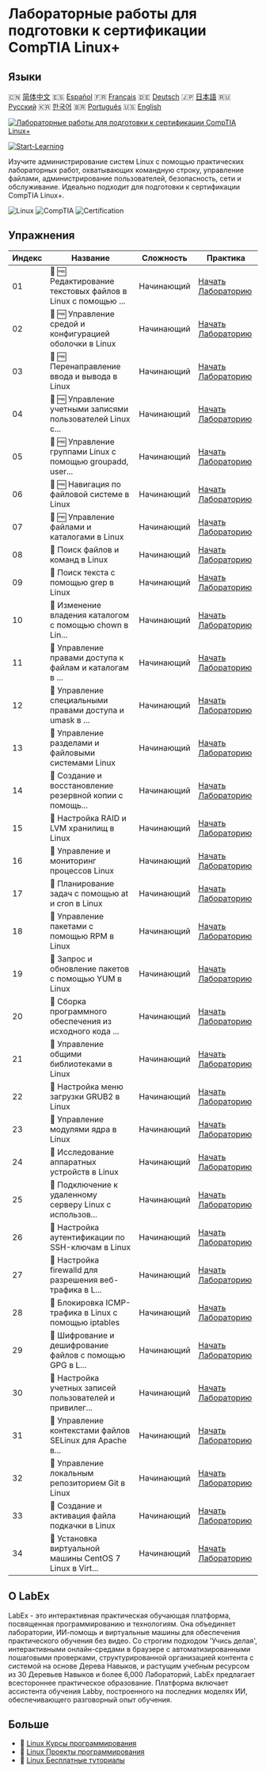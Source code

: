 # Лабораторные работы для подготовки к сертификации CompTIA Linux+

## Языки

🇨🇳 [简体中文](README_zh.md) 🇪🇸 [Español](README_es.md) 🇫🇷 [Français](README_fr.md) 🇩🇪 [Deutsch](README_de.md) 🇯🇵 [日本語](README_ja.md) 🇷🇺 [Русский](README_ru.md) 🇰🇷 [한국어](README_ko.md) 🇧🇷 [Português](README_pt.md) 🇺🇸 [English](README.md) 

[![Лабораторные работы для подготовки к сертификации CompTIA Linux+](https://cover-creator.labex.io/comptia-linux-plus-training-labs.png?lang=ru)](https://labex.io/ru/courses/comptia-linux-plus-training-labs)

[![Start-Learning](https://img.shields.io/badge/Start-Learning-whitesmoke?style=for-the-badge)](https://labex.io/ru/courses/comptia-linux-plus-training-labs)

Изучите администрирование систем Linux с помощью практических лабораторных работ, охватывающих командную строку, управление файлами, администрирование пользователей, безопасность, сети и обслуживание. Идеально подходит для подготовки к сертификации CompTIA Linux+.

![Linux](https://img.shields.io/badge/Linux-whitesmoke?style=for-the-badge&logo=linux)
![CompTIA](https://img.shields.io/badge/CompTIA-whitesmoke?style=for-the-badge&logo=comptia)
![Certification](https://img.shields.io/badge/Certification-whitesmoke?style=for-the-badge&logo=certification)


## Упражнения

|   Индекс | Название                                                    | Сложность   | Практика                                                                                                                                                  |
|----------|-------------------------------------------------------------|-------------|-----------------------------------------------------------------------------------------------------------------------------------------------------------|
|       01 | 📖 🆓 Редактирование текстовых файлов в Linux с помощью ... | Начинающий  | <a target='_blank' href='https://labex.io/ru/tutorials/comptia-edit-text-files-in-linux-with-vim-and-nano-591076'>Начать Лабораторию</a>                  |
|       02 | 📖 🆓 Управление средой и конфигурацией оболочки в Linux    | Начинающий  | <a target='_blank' href='https://labex.io/ru/tutorials/comptia-manage-shell-environment-and-configuration-in-linux-590838'>Начать Лабораторию</a>         |
|       03 | 📖 🆓 Перенаправление ввода и вывода в Linux                | Начинающий  | <a target='_blank' href='https://labex.io/ru/tutorials/comptia-redirecting-input-and-output-in-linux-590840'>Начать Лабораторию</a>                       |
|       04 | 📖 🆓 Управление учетными записями пользователей Linux с... | Начинающий  | <a target='_blank' href='https://labex.io/ru/tutorials/comptia-manage-linux-user-accounts-with-useradd-usermod-and-userdel-590837'>Начать Лабораторию</a> |
|       05 | 📖 🆓 Управление группами Linux с помощью groupadd, user... | Начинающий  | <a target='_blank' href='https://labex.io/ru/tutorials/comptia-manage-linux-groups-with-groupadd-usermod-and-groupdel-590836'>Начать Лабораторию</a>      |
|       06 | 📖 🆓 Навигация по файловой системе в Linux                 | Начинающий  | <a target='_blank' href='https://labex.io/ru/tutorials/comptia-navigate-the-filesystem-in-linux-590971'>Начать Лабораторию</a>                            |
|       07 | 📖 🆓 Управление файлами и каталогами в Linux               | Начинающий  | <a target='_blank' href='https://labex.io/ru/tutorials/comptia-manage-files-and-directories-in-linux-590835'>Начать Лабораторию</a>                       |
|       08 | 📖  Поиск файлов и команд в Linux                           | Начинающий  | <a target='_blank' href='https://labex.io/ru/tutorials/comptia-find-files-and-commands-in-linux-590834'>Начать Лабораторию</a>                            |
|       09 | 📖  Поиск текста с помощью grep в Linux                     | Начинающий  | <a target='_blank' href='https://labex.io/ru/tutorials/comptia-search-text-with-grep-in-linux-590841'>Начать Лабораторию</a>                              |
|       10 | 📖  Изменение владения каталогом с помощью chown в Lin...   | Начинающий  | <a target='_blank' href='https://labex.io/ru/tutorials/comptia-modify-directory-ownership-with-chown-in-linux-590847'>Начать Лабораторию</a>              |
|       11 | 📖  Управление правами доступа к файлам и каталогам в ...   | Начинающий  | <a target='_blank' href='https://labex.io/ru/tutorials/comptia-manage-file-and-directory-permissions-in-linux-590844'>Начать Лабораторию</a>              |
|       12 | 📖  Управление специальными правами доступа и umask в ...   | Начинающий  | <a target='_blank' href='https://labex.io/ru/tutorials/linux-manage-special-permissions-and-umask-in-linux-590846'>Начать Лабораторию</a>                 |
|       13 | 📖  Управление разделами и файловыми системами Linux        | Начинающий  | <a target='_blank' href='https://labex.io/ru/tutorials/comptia-manage-linux-partitions-and-filesystems-590845'>Начать Лабораторию</a>                     |
|       14 | 📖  Создание и восстановление резервной копии с помощь...   | Начинающий  | <a target='_blank' href='https://labex.io/ru/tutorials/comptia-create-and-restore-a-backup-with-tar-in-linux-590843'>Начать Лабораторию</a>               |
|       15 | 📖  Настройка RAID и LVM хранилищ в Linux                   | Начинающий  | <a target='_blank' href='https://labex.io/ru/tutorials/comptia-configure-raid-and-lvm-storage-in-linux-590842'>Начать Лабораторию</a>                     |
|       16 | 📖  Управление и мониторинг процессов Linux                 | Начинающий  | <a target='_blank' href='https://labex.io/ru/tutorials/comptia-manage-and-monitor-linux-processes-590864'>Начать Лабораторию</a>                          |
|       17 | 📖  Планирование задач с помощью at и cron в Linux          | Начинающий  | <a target='_blank' href='https://labex.io/ru/tutorials/comptia-schedule-tasks-with-at-and-cron-in-linux-590870'>Начать Лабораторию</a>                    |
|       18 | 📖  Управление пакетами с помощью RPM в Linux               | Начинающий  | <a target='_blank' href='https://labex.io/ru/tutorials/rhel-managing-packages-with-rpm-in-linux-590868'>Начать Лабораторию</a>                            |
|       19 | 📖  Запрос и обновление пакетов с помощью YUM в Linux       | Начинающий  | <a target='_blank' href='https://labex.io/ru/tutorials/rhel-query-and-update-packages-with-yum-in-linux-590869'>Начать Лабораторию</a>                    |
|       20 | 📖  Сборка программного обеспечения из исходного кода ...   | Начинающий  | <a target='_blank' href='https://labex.io/ru/tutorials/comptia-build-software-from-source-code-in-linux-590853'>Начать Лабораторию</a>                    |
|       21 | 📖  Управление общими библиотеками в Linux                  | Начинающий  | <a target='_blank' href='https://labex.io/ru/tutorials/comptia-manage-shared-libraries-in-linux-590867'>Начать Лабораторию</a>                            |
|       22 | 📖  Настройка меню загрузки GRUB2 в Linux                   | Начинающий  | <a target='_blank' href='https://labex.io/ru/tutorials/comptia-customize-the-grub2-boot-menu-in-linux-590859'>Начать Лабораторию</a>                      |
|       23 | 📖  Управление модулями ядра в Linux                        | Начинающий  | <a target='_blank' href='https://labex.io/ru/tutorials/comptia-manage-kernel-modules-in-linux-590865'>Начать Лабораторию</a>                              |
|       24 | 📖  Исследование аппаратных устройств в Linux               | Начинающий  | <a target='_blank' href='https://labex.io/ru/tutorials/comptia-explore-hardware-devices-in-linux-590861'>Начать Лабораторию</a>                           |
|       25 | 📖  Подключение к удаленному серверу Linux с использов...   | Начинающий  | <a target='_blank' href='https://labex.io/ru/tutorials/linux-connect-to-a-remote-linux-server-using-ssh-590857'>Начать Лабораторию</a>                    |
|       26 | 📖  Настройка аутентификации по SSH-ключам в Linux          | Начинающий  | <a target='_blank' href='https://labex.io/ru/tutorials/comptia-configure-ssh-public-key-authentication-in-linux-590855'>Начать Лабораторию</a>            |
|       27 | 📖  Настройка firewalld для разрешения веб-трафика в L...   | Начинающий  | <a target='_blank' href='https://labex.io/ru/tutorials/comptia-configure-firewalld-to-allow-web-traffic-in-linux-590854'>Начать Лабораторию</a>           |
|       28 | 📖  Блокировка ICMP-трафика в Linux с помощью iptables      | Начинающий  | <a target='_blank' href='https://labex.io/ru/tutorials/comptia-block-icmp-traffic-in-linux-using-iptables-590852'>Начать Лабораторию</a>                  |
|       29 | 📖  Шифрование и дешифрование файлов с помощью GPG в L...   | Начинающий  | <a target='_blank' href='https://labex.io/ru/tutorials/comptia-encrypt-and-decrypt-files-with-gpg-in-linux-590860'>Начать Лабораторию</a>                 |
|       30 | 📖  Настройка учетных записей пользователей и привилег...   | Начинающий  | <a target='_blank' href='https://labex.io/ru/tutorials/comptia-configure-user-accounts-and-sudo-privileges-in-linux-590856'>Начать Лабораторию</a>        |
|       31 | 📖  Управление контекстами файлов SELinux для Apache в...   | Начинающий  | <a target='_blank' href='https://labex.io/ru/tutorials/comptia-manage-selinux-file-contexts-for-apache-in-linux-590866'>Начать Лабораторию</a>            |
|       32 | 📖  Управление локальным репозиторием Git в Linux           | Начинающий  | <a target='_blank' href='https://labex.io/ru/tutorials/comptia-manage-a-local-git-repository-in-linux-590863'>Начать Лабораторию</a>                      |
|       33 | 📖  Создание и активация файла подкачки в Linux             | Начинающий  | <a target='_blank' href='https://labex.io/ru/tutorials/comptia-create-and-activate-a-swap-file-in-linux-590858'>Начать Лабораторию</a>                    |
|       34 | 📖  Установка виртуальной машины CentOS 7 Linux в Virt...   | Начинающий  | <a target='_blank' href='https://labex.io/ru/tutorials/comptia-install-a-centos-7-linux-vm-in-virtualbox-590862'>Начать Лабораторию</a>                   |

## О LabEx

LabEx - это интерактивная практическая обучающая платформа, посвященная программированию и технологиям. Она объединяет лаборатории, ИИ-помощь и виртуальные машины для обеспечения практического обучения без видео. Со строгим подходом 'Учись делая', интерактивными онлайн-средами в браузере с автоматизированными пошаговыми проверками, структурированной организацией контента с системой на основе Дерева Навыков, и растущим учебным ресурсом из 30 Деревьев Навыков и более 6,000 Лабораторий, LabEx предлагает всестороннее практическое образование. Платформа включает ассистента обучения Labby, построенного на последних моделях ИИ, обеспечивающего разговорный опыт обучения.

## Больше

- 🔗 [Linux Курсы программирования](https://github.com/labex-labs/awesome-programming-courses)
- 🔗 [Linux Проекты программирования](https://github.com/labex-labs/awesome-programming-projects)
- 🔗 [Linux Бесплатные туториалы](https://github.com/labex-labs/linux-free-tutorials)

